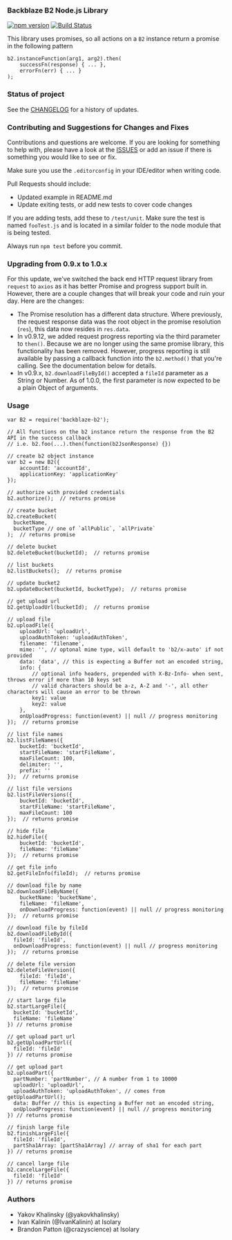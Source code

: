 ### Backblaze B2 Node.js Library
[![npm version](https://badge.fury.io/js/backblaze-b2.svg)](https://badge.fury.io/js/backblaze-b2) [![Build Status](https://travis-ci.org/yakovkhalinsky/backblaze-b2.svg?branch=master)](https://travis-ci.org/yakovkhalinsky/backblaze-b2)

This library uses promises, so all actions on a `B2` instance return a promise in the following pattern

    b2.instanceFunction(arg1, arg2).then(
        successFn(response) { ... },
        errorFn(err) { ... }
    );


### Status of project

See the [CHANGELOG](https://github.com/yakovkhalinsky/backblaze-b2/blob/master/CHANGELOG.md) for a history of updates.


### Contributing and Suggestions for Changes and Fixes

Contributions and questions are welcome. If you are looking for something to help with, please have a look at the
[ISSUES](https://github.com/yakovkhalinsky/backblaze-b2/issues) or add an issue if there is something you would like to see or fix.

Make sure you use the `.editorconfig` in your IDE/editor when writing code.

Pull Requests should include:

*   Updated example in README.md
*   Update exiting tests, or add new tests to cover code changes

If you are adding tests, add these to `/test/unit`. Make sure the test is named `fooTest.js` and
is located in a similar folder to the node module that is being tested.

Always run `npm test` before you commit.

### Upgrading from 0.9.x to 1.0.x

For this update, we've switched the back end HTTP request library from `request` to `axios` as it has better Promise and progress support built in. However, there are a couple changes that will break your code and ruin your day. Here are the changes:
*  The Promise resolution has a different data structure. Where previously, the request response data was the root object in the promise resolution (`res`), this data now resides in `res.data`.
*  In v0.9.12, we added request progress reporting via the third parameter to `then()`. Because we are no longer using the same promise library, this functionality has been removed. However, progress reporting is still available by passing a callback function into the `b2.method()` that you're calling. See the documentation below for details.
* In v0.9.x, `b2.downloadFileById()` accepted a `fileId` parameter as a String or Number. As of 1.0.0, the first parameter is now expected to be a plain Object of arguments.

### Usage

    var B2 = require('backblaze-b2');

    // All functions on the b2 instance return the response from the B2 API in the success callback
    // i.e. b2.foo(...).then(function(b2JsonResponse) {})

    // create b2 object instance
    var b2 = new B2({
        accountId: 'accountId',
        applicationKey: 'applicationKey'
    });

    // authorize with provided credentials
    b2.authorize();  // returns promise

    // create bucket
    b2.createBucket(
      bucketName,
      bucketType // one of `allPublic`, `allPrivate`
    );  // returns promise

    // delete bucket
    b2.deleteBucket(bucketId);  // returns promise

    // list buckets
    b2.listBuckets();  // returns promise

    // update bucket2
    b2.updateBucket(bucketId, bucketType);  // returns promise

    // get upload url
    b2.getUploadUrl(bucketId);  // returns promise

    // upload file
    b2.uploadFile({
        uploadUrl: 'uploadUrl',
        uploadAuthToken: 'uploadAuthToken',
        filename: 'filename',
        mime: '', // optonal mime type, will default to 'b2/x-auto' if not provided
        data: 'data', // this is expecting a Buffer not an encoded string,
        info: {
            // optional info headers, prepended with X-Bz-Info- when sent, throws error if more than 10 keys set
            // valid characters should be a-z, A-Z and '-', all other characters will cause an error to be thrown
            key1: value
            key2: value
        },
        onUploadProgress: function(event) || null // progress monitoring
    });  // returns promise

    // list file names
    b2.listFileNames({
        bucketId: 'bucketId',
        startFileName: 'startFileName',
        maxFileCount: 100,
        delimiter: '',
        prefix: ''
    });  // returns promise

    // list file versions
    b2.listFileVersions({
        bucketId: 'bucketId',
        startFileName: 'startFileName',
        maxFileCount: 100
    });  // returns promise

    // hide file
    b2.hideFile({
        bucketId: 'bucketId',
        fileName: 'fileName'
    });  // returns promise

    // get file info
    b2.getFileInfo(fileId);  // returns promise

    // download file by name
    b2.downloadFileByName({
        bucketName: 'bucketName',
        fileName: 'fileName',
        onDownloadProgress: function(event) || null // progress monitoring
    });  // returns promise

    // download file by fileId
    b2.downloadFileById({
      fileId: 'fileId',
      onDownloadProgress: function(event) || null // progress monitoring
    });  // returns promise

    // delete file version
    b2.deleteFileVersion({
        fileId: 'fileId',
        fileName: 'fileName'
    });  // returns promise

    // start large file
    b2.startLargeFile({
      bucketId: 'bucketId',
      fileName: 'fileName'
    }) // returns promise

    // get upload part url
    b2.getUploadPartUrl({
      fileId: 'fileId'
    }) // returns promise

    // get upload part
    b2.uploadPart({
      partNumber: 'partNumber', // A number from 1 to 10000
      uploadUrl: 'uploadUrl',
      uploadAuthToken: 'uploadAuthToken', // comes from getUploadPartUrl();
      data: Buffer // this is expecting a Buffer not an encoded string,
      onUploadProgress: function(event) || null // progress monitoring
    }) // returns promise

    // finish large file
    b2.finishLargeFile({
      fileId: 'fileId',
      partSha1Array: [partSha1Array] // array of sha1 for each part
    }) // returns promise

    // cancel large file
    b2.cancelLargeFile({
      fileId: 'fileId'
    }) // returns promise


### Authors
* Yakov Khalinsky (@yakovkhalinsky)
* Ivan Kalinin (@IvanKalinin) at Isolary
* Brandon Patton (@crazyscience) at Isolary
